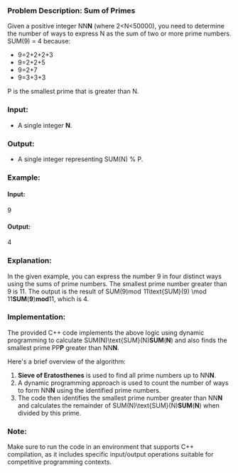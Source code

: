 ### Problem Description: Sum of Primes

Given a positive integer NN**N** (where 2<N<50000), you need to determine the number of ways to express N as the sum of two or more prime numbers. SUM(9) = 4 because:

* 9=2+2+2+3
* 9=2+2+5
* 9=2+7
* 9=3+3+3

P is the smallest prime that is greater than N.

### Input:

* A single integer **N**.

### Output:

* A single integer representing SUM(N) % P.

### Example:

#### Input:

9

#### Output:

4

### Explanation:

In the given example, you can express the number 9 in four distinct ways using the sums of prime numbers. The smallest prime number greater than 9 is 11. The output is the result of SUM(9)mod  11\\text{SUM}(9) \\mod 11**SUM**(**9**)**mod**11, which is 4.

### Implementation:

The provided C++ code implements the above logic using dynamic programming to calculate SUM(N)\\text{SUM}(N)**SUM**(**N**) and also finds the smallest prime PP**P** greater than NN**N**.

Here's a brief overview of the algorithm:

1. **Sieve of Eratosthenes** is used to find all prime numbers up to NN**N**.
2. A dynamic programming approach is used to count the number of ways to form NN**N** using the identified prime numbers.
3. The code then identifies the smallest prime number greater than NN**N** and calculates the remainder of SUM(N)\\text{SUM}(N)**SUM**(**N**) when divided by this prime.

### Note:

Make sure to run the code in an environment that supports C++ compilation, as it includes specific input/output operations suitable for competitive programming contexts.
